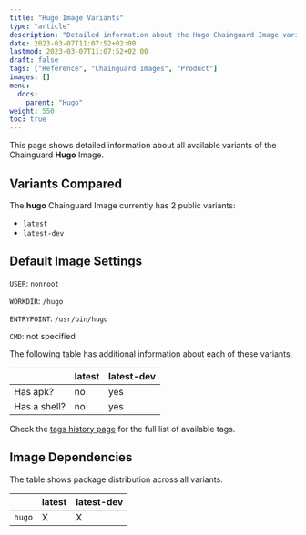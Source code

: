 ```yaml
---
title: "Hugo Image Variants"
type: "article"
description: "Detailed information about the Hugo Chainguard Image variants"
date: 2023-03-07T11:07:52+02:00
lastmod: 2023-03-07T11:07:52+02:00
draft: false
tags: ["Reference", "Chainguard Images", "Product"]
images: []
menu:
  docs:
    parent: "Hugo"
weight: 550
toc: true
---
```


This page shows detailed information about all available variants of the Chainguard **Hugo** Image.

## Variants Compared
The **hugo** Chainguard Image currently has 2 public variants: 

- `latest`
- `latest-dev`

## Default Image Settings
`USER`:		`nonroot`

`WORKDIR`:	`/hugo`

`ENTRYPOINT`:	`/usr/bin/hugo`

`CMD`:		not specified

The following table has additional information about each of these variants.

|              | latest | latest-dev |
|--------------|--------|------------|
| Has apk?     | no     | yes        |
| Has a shell? | no     | yes        |

Check the [tags history page](/chainguard/chainguard-images/reference/hugo/tags_history/) for the full list of available tags.
## Image Dependencies
The table shows package distribution across all variants.

|        | latest | latest-dev |
|--------|--------|------------|
| `hugo` | X      | X          |
